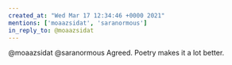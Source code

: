 ```yaml
---
created_at: "Wed Mar 17 12:34:46 +0000 2021"
mentions: ['moaazsidat', 'saranormous']
in_reply_to: @moaazsidat
---
```


@moaazsidat @saranormous Agreed. Poetry makes it a lot better.
